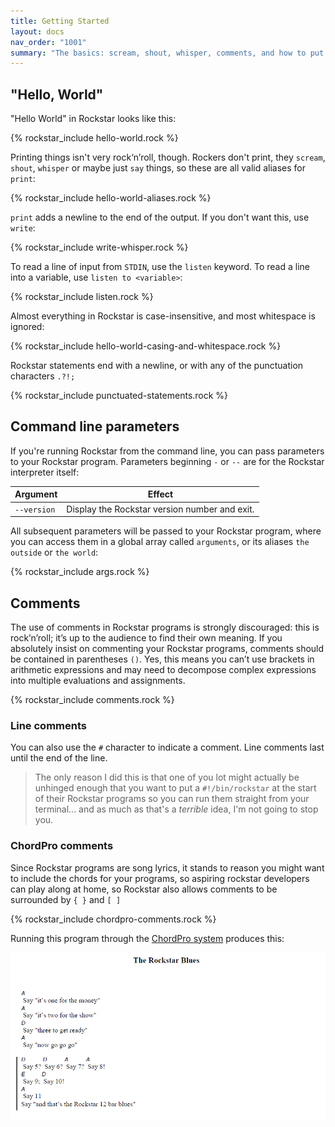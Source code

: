 ```yaml
---
title: Getting Started
layout: docs
nav_order: "1001"
summary: "The basics: scream, shout, whisper, comments, and how to put guitar chords in your Rockstar programs."
---
```

## "Hello, World"

"Hello World" in Rockstar looks like this:

{% rockstar_include hello-world.rock %}

Printing things isn't very rock‘n’roll, though. Rockers don't print, they `scream`, `shout`, `whisper` or maybe just `say` things, so these are all valid aliases for `print`:

{% rockstar_include hello-world-aliases.rock %}

`print`  adds a newline to the end of the output. If you don't want this, use `write`:

{% rockstar_include write-whisper.rock %}

To read a line of input from `STDIN`, use the `listen` keyword. To read a line into a variable, use `listen to <variable>`:

{% rockstar_include listen.rock %}

Almost everything in Rockstar is case-insensitive, and most whitespace is ignored:

{% rockstar_include hello-world-casing-and-whitespace.rock %}

Rockstar statements end with a newline, or with any of the punctuation characters `.?!;`

{% rockstar_include punctuated-statements.rock %}

## Command line parameters

If you're running Rockstar from the command line, you can pass parameters to your Rockstar program. Parameters beginning `-` or `--` are for the Rockstar interpreter itself:

| Argument      | Effect                                                      |
| ------------- | ----------------------------------------------------------- |
| `--version`    | Display the Rockstar version number and exit.               |

All subsequent parameters will be passed to your Rockstar program, where you can access them in a global array called `arguments`, or its aliases `the outside` or `the world`:

{% rockstar_include args.rock %}
## Comments

The use of comments in Rockstar programs is strongly discouraged: this is rock’n’roll; it’s up to the audience to find their own meaning. If you absolutely insist on commenting your Rockstar programs, comments should be contained in parentheses `()`. Yes, this means you can’t use brackets in arithmetic expressions and may need to decompose complex expressions into multiple evaluations and assignments.

{% rockstar_include comments.rock %}
### Line comments

You can also use the `#` character to indicate a comment. Line comments last until the end of the line.

> The only reason I did this is that one of you lot might actually be unhinged enough that you want to put a `#!/bin/rockstar` at the start of their Rockstar programs so you can run them straight from your terminal... and as much as that's a *terrible* idea, I'm not going to stop you.

### ChordPro comments

Since Rockstar programs are song lyrics, it stands to reason you might want to include the chords for your programs, so aspiring rockstar developers can play along at home, so Rockstar also allows comments to be surrounded by `{ }` and `[ ]`

{% rockstar_include chordpro-comments.rock %}

Running this program through the [ChordPro system](https://www.chordpro.org/) produces this:

![ChordPro example](../images/chordpro-example.png)